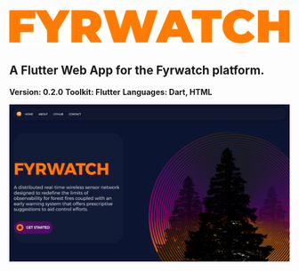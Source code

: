 

# ![fyrwatch_app](./Asset.png)

## A Flutter Web App for the Fyrwatch platform.

**Version: 0.2.0**
**Toolkit: Flutter**
**Languages: Dart, HTML**


![fyrwatch_app](./first.png)